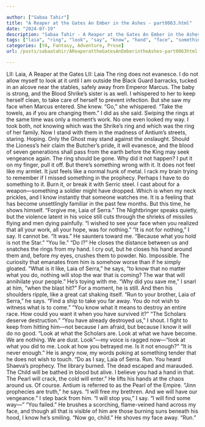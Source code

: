 ```yaml
---

author: ["Sabaa Tahir"]
title: "A Reaper at the Gates An Ember in the Ashes - part0063.html"
date: "2024-07-19"
description: "Sabaa Tahir - A Reaper at the Gates An Ember in the Ashes"
tags: ["laia", "ring", "look", "say", "know", "hand", "face", "something", "like", "away", "blood", "take", "prophecy", "nothing", "u", "serra", "run", "lii", "evanesce", "marcus", "shrike", "whispered", "keep", "go", "time"]
categories: [YA, Fantasy, Adventure, Prose]
url: /posts/sabaatahir/AReaperattheGatesAnEmberintheAshes-part0063html

---
```



LII: Laia, A Reaper at the Gates
LII: Laia
The ring does not evanesce.
I do not allow myself to look at it until I am outside the Black Guard barracks, tucked in an alcove near the stables, safely away from Emperor Marcus. The baby is strong, and the Blood Shrike’s sister is as well. I whispered to her to keep herself clean, to take care of herself to prevent infection. But she saw my face when Marcus entered. She knew.
“Go,” she whispered. “Take the towels, as if you are changing them.”
I did as she said. Swiping the rings at the same time was only a moment’s work. No one even looked my way.
I took both, not knowing which was the Shrike’s ring and which was the ring of her family. Now I stand with them in the madness of Antium’s streets, staring. Hoping.
Only the Ghost may stand against the onslaught. Should the Lioness’s heir claim the Butcher’s pride, it will evanesce, and the blood of seven generations shall pass from the earth before the King may seek vengeance again.
The ring should be gone. Why did it not happen? I put it on my finger, pull it off. But there’s something wrong with it. It does not feel like my armlet. It just feels like a normal hunk of metal.
I rack my brain trying to remember if I missed something in the prophecy. Perhaps I have to do something to it. Burn it, or break it with Serric steel. I cast about for a weapon—something a soldier might have dropped.
Which is when my neck prickles, and I know instantly that someone watches me. It is a feeling that has become unsettlingly familiar in the past few months.
But this time, he shows himself. “Forgive me, Laia of Serra.” The Nightbringer speaks quietly, but the violence latent in his voice still cuts through the shrieks of missiles flying and men dying painfully. “I wished to see your face when you realized that all your work, all your hope, was for nothing.”
“It is not for nothing,” I say. It cannot be.
“It was.” He saunters toward me. “Because what you hold is not the Star.”
“You lie.”
“Do I?” He closes the distance between us and snatches the rings from my hand. I cry out, but he closes his hand around them and, before my eyes, crushes them to powder. No. Impossible.
The curiosity that emanates from him is somehow worse than if he simply gloated.
“What is it like, Laia of Serra,” he says, “to know that no matter what you do, nothing will stop the war that is coming? The war that will annihilate your people.”
He’s toying with me. “Why did you save me,” I snarl at him, “when the blast hit?”
For a moment, he is still. And then his shoulders ripple, like a great cat shaking itself.
“Run to your brother, Laia of Serra,” he says. “Find a ship to take you far away. You do not wish to witness what is to come.”
“You know what it means to destroy an entire race. How could you want it when you have survived it?”
“The Scholars deserve destruction.”
“You have already destroyed us,” I shout. I fight to keep from hitting him—not because I am afraid, but because I know it will do no good. “Look at what the Scholars are. Look at what we have become. We are nothing. We are dust. Look”—my voice is ragged now—“look at what you did to me. Look at how you betrayed me. Is it not enough?”
“It is never enough.” He is angry now, my words poking at something tender that he does not wish to touch. “Do as I say, Laia of Serra. Run. You heard Shaeva’s prophecy. The library burned. The dead escaped and marauded. The Child will be bathed in blood but alive. I believe you had a hand in that. The Pearl will crack, the cold will enter.” He lifts his hands at the chaos around us.
Of course. Antium is referred to as the Pearl of the Empire.
“Jinn prophecies are truth,” he says. “I will free my brethren. And we will have our vengeance.”
I step back from him. “I will stop you,” I say. “I will find some way—”
“You failed.” He brushes a scorching, flame-veined hand across my face, and though all that is visible of him are those burning suns beneath his hood, I know he’s smiling. “Now go, child.” He shoves my face away. “Run.”
